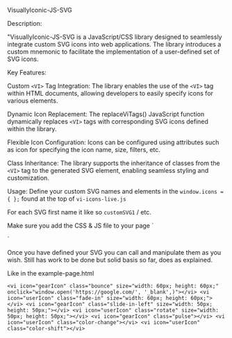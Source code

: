 VisuallyIconic-JS-SVG

Description:

"VisuallyIconic-JS-SVG is a JavaScript/CSS library designed to seamlessly integrate custom SVG icons into web applications. The library introduces a custom mnemonic <VI></VI> to facilitate the implementation of a user-defined set of SVG icons.

Key Features:

Custom `<VI>` Tag Integration: The library enables the use of the `<VI>` tag within HTML documents, allowing developers to easily specify icons for various elements.

Dynamic Icon Replacement: The replaceViTags() JavaScript function dynamically replaces `<VI>` tags with corresponding SVG icons defined within the library.

Flexible Icon Configuration: Icons can be configured using attributes such as icon for specifying the icon name, size, filters, etc.

Class Inheritance: The library supports the inheritance of classes from the `<VI>` tag to the generated SVG element, enabling seamless styling and customization.


Usage: Define your custom SVG names and elements in the `window.icons = { };` found at the top of `vi-icons-live.js`

For each SVG first name it like so `customSVG1` / etc.

Make sure you add the CSS & JS file to your page `<script src="vi-icons-live.js"></script>
<link rel="stylesheet" href="vi-style.css">`

Once you have defined your SVG you can call and manipulate them as you wish. Still has work to be done but solid basis so far, does as explained.

 Like in the example-page.html

 `
 <vi icon="gearIcon" class="bounce" size="width: 60px; height: 60px;" onclick="window.open('https://google.com/', '_blank',)"></vi>
<vi icon="userIcon" class="fade-in" size="width: 60px; height: 60px;"></vi>
<vi icon="gearIcon" class="slide-in-left" size="width: 50px; height: 50px;"></vi>
<vi icon="userIcon" class="rotate" size="width: 50px; height: 50px;"></vi>
<vi icon="gearIcon" class="pulse"></vi>
<vi icon="userIcon" class="color-change"></vi>
<vi icon="userIcon" class="color-shift"></vi>
 `





